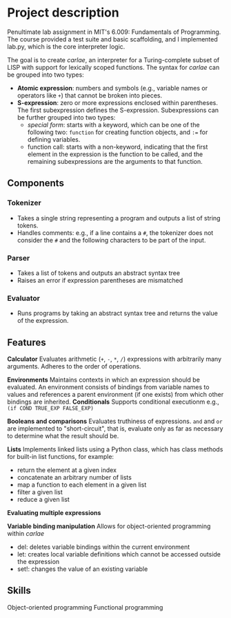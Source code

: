 # Project description
Penultimate lab assignment in MIT's 6.009: Fundamentals of Programming. The course provided a test suite and basic scaffolding, and I implemented lab.py, which is the core interpreter logic.

The goal is to create _carlae_, an interpreter for a Turing-complete subset of LISP with support for lexically scoped functions. The syntax for _carlae_ can be grouped into two types:
- **Atomic expression**: numbers and symbols (e.g., variable names or operators like `+`) that cannot be broken into pieces.
- **S-expression**: zero or more expressions enclosed within parentheses. The first subexpression defines the S-expression. Subexpressions can be further grouped into two types:
    - _special form_: starts with a keyword, which can be one of the following two: `function` for creating function objects, and `:=` for defining variables.
    - function call: starts with a non-keyword, indicating that the first element in the expression is the function to be called, and the remaining subexpressions are the arguments to that function.

## Components
### Tokenizer
- Takes a single string representing a program and outputs a list of string tokens.
- Handles comments: e.g., if a line contains a `#`, the tokenizer does not consider the `#` and the following characters to be part of the input.
### Parser
- Takes a list of tokens and outputs an abstract syntax tree
- Raises an error if expression parentheses are mismatched
### Evaluator
- Runs programs by taking an abstract syntax tree and returns the value of the expression.

## Features
__Calculator__
Evaluates arithmetic (`+`, `-`, `*`, `/`) expressions with arbitrarily many arguments. Adheres to the order of operations.

__Environments__
Maintains contexts in which an expression should be evaluated. An environment consists of bindings from variable names to values and references a parent environment (if one exists) from which other bindings are inherited. 
__Conditionals__
Supports conditional executionm e.g., `(if COND TRUE_EXP FALSE_EXP)`

__Booleans and comparisons__
Evaluates truthiness of expressions. `and` and `or` are implemented to "short-circuit", that is, evaluate only as far as necessary to determine what the result should be.

__Lists__
Implements linked lists using a Python class, which has class methods for built-in list functions, for example:
- return the element at a given index
- concatenate an arbitrary number of lists
- map a function to each element in a given list
- filter a given list
- reduce a given list 

__Evaluating multiple expressions__

__Variable binding manipulation__
Allows for object-oriented programming within _carlae_
- del: deletes variable bindings within the current environment
- let: creates local variable definitions which cannot be accessed outside the expression
- set!: changes the value of an existing variable



## Skills
Object-oriented programming
Functional programming


